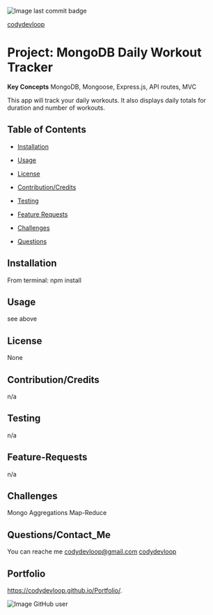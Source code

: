 ![Image last commit badge]( https://img.shields.io/github/last-commit/codydevloop/readMeFileGeneratorApp)

   [codydevloop](codydevloop)
   # Project: MongoDB Daily Workout Tracker 

   **Key Concepts**
   MongoDB, Mongoose, Express.js, API routes, MVC
   
  This app will track your daily workouts.  It also displays daily totals for duration and number of workouts.

   ## Table of Contents
   * [Installation](#installation)
  
   * [Usage](#usage)
   
   * [License](#license)

   * [Contribution/Credits](#Contributions/Credits)
  
   * [Testing](#testing)
 
   * [Feature Requests](#Feature-Requests)
   
   * [Challenges](#challenges)
  
   * [Questions](#questions)

## Installation
From terminal:  npm install
## Usage
see above
## License
None
## Contribution/Credits
n/a
## Testing
n/a
## Feature-Requests
n/a
## Challenges
Mongo Aggregations Map-Reduce
## Questions/Contact_Me
You can reache me codydevloop@gmail.com
[codydevloop](codydevloop)
## Portfolio
https://codydevloop.github.io/Portfolio/.

![Image GitHub user](https://avatars3.githubusercontent.com/u/60554516?v=4)

  